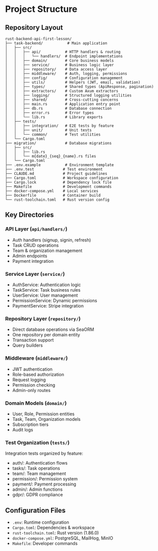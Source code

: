 # Project Structure

## Repository Layout
```
rust-backend-api-first-lesson/
├── task-backend/           # Main application
│   ├── src/
│   │   ├── api/           # HTTP handlers & routing
│   │   │   └── handlers/  # Endpoint implementations
│   │   ├── domain/        # Core business models
│   │   ├── service/       # Business logic layer
│   │   ├── repository/    # Data access layer
│   │   ├── middleware/    # Auth, logging, permissions
│   │   ├── config/        # Configuration management
│   │   ├── utils/         # Helpers (JWT, email, validation)
│   │   ├── types/         # Shared types (ApiResponse, pagination)
│   │   ├── extractors/    # Custom Axum extractors
│   │   ├── logging/       # Structured logging utilities
│   │   ├── shared/        # Cross-cutting concerns
│   │   ├── main.rs        # Application entry point
│   │   ├── db.rs          # Database connection
│   │   ├── error.rs       # Error types
│   │   └── lib.rs         # Library exports
│   ├── tests/
│   │   ├── integration/   # E2E tests by feature
│   │   ├── unit/          # Unit tests
│   │   └── common/        # Test utilities
│   └── Cargo.toml
├── migration/             # Database migrations
│   ├── src/
│   │   ├── lib.rs
│   │   └── m{date}_{seq}_{name}.rs files
│   └── Cargo.toml
├── .env.example           # Environment template
├── .env.test             # Test environment
├── CLAUDE.md             # Project guidelines
├── Cargo.toml            # Workspace configuration
├── Cargo.lock            # Dependency lock file
├── Makefile              # Development commands
├── docker-compose.yml    # Local services
├── Dockerfile            # Container build
└── rust-toolchain.toml   # Rust version config
```

## Key Directories

### API Layer (`api/handlers/`)
- Auth handlers (signup, signin, refresh)
- Task CRUD operations
- Team & organization management
- Admin endpoints
- Payment integration

### Service Layer (`service/`)
- AuthService: Authentication logic
- TaskService: Task business rules
- UserService: User management
- PermissionService: Dynamic permissions
- PaymentService: Stripe integration

### Repository Layer (`repository/`)
- Direct database operations via SeaORM
- One repository per domain entity
- Transaction support
- Query builders

### Middleware (`middleware/`)
- JWT authentication
- Role-based authorization  
- Request logging
- Permission checking
- Admin-only routes

### Domain Models (`domain/`)
- User, Role, Permission entities
- Task, Team, Organization models
- Subscription tiers
- Audit logs

### Test Organization (`tests/`)
Integration tests organized by feature:
- auth/: Authentication flows
- tasks/: Task operations
- team/: Team management
- permission/: Permission system
- payment/: Payment processing
- admin/: Admin functions
- gdpr/: GDPR compliance

## Configuration Files
- `.env`: Runtime configuration
- `Cargo.toml`: Dependencies & workspace
- `rust-toolchain.toml`: Rust version (1.86.0)
- `docker-compose.yml`: PostgreSQL, MailHog, MinIO
- `Makefile`: Developer commands